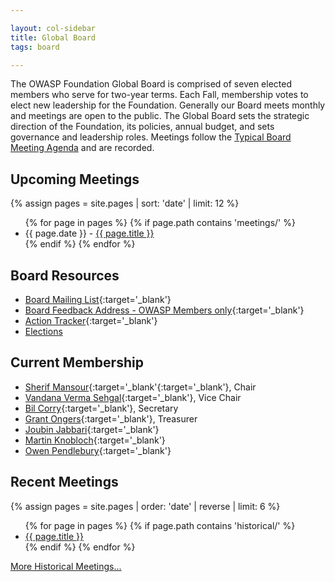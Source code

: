```yaml
---

layout: col-sidebar
title: Global Board
tags: board

---
```


<!-- rebuild 3 -->

The OWASP Foundation Global Board is comprised of seven elected members who serve for two-year terms. Each Fall, membership votes to elect new leadership for the Foundation. Generally our Board meets monthly and meetings are open to the public. The Global Board sets the strategic direction of the Foundation, its policies, annual budget, and sets governance and leadership roles. Meetings follow the [Typical Board Meeting Agenda](/www-board/typical_agenda) and are recorded. 

## Upcoming Meetings
{% assign pages = site.pages | sort: 'date' | limit: 12 %}
<ul>
{% for page in pages %}
 {% if page.path contains 'meetings/' %}
 <li>{{ page.date }} - <a href='/www-board{{ page.url }}'>{{ page.title }}</a></li>
 {% endif %}
{% endfor %}
</ul>

## Board Resources
- [Board Mailing List](https://groups.google.com/a/owasp.org/forum/#!forum/global-board){:target='_blank'}
- [Board Feedback Address - OWASP Members only](mailto:global-board-feedback@owasp.org){:target='_blank'}
- [Action Tracker](https://github.com/OWASP/www-board/projects/1){:target='_blank'}
- [Elections](/www-board/elections/)

## Current Membership

* [Sherif Mansour](mailto:sherif.mansour@owasp.org?subject=OWASP%20Global%20Board){:target='_blank'{:target='_blank'}, Chair
* [Vandana Verma Sehgal](mailto:Vandana.verma@owasp.org?subject=OWASP%20Global%20Board){:target='_blank'}, Vice Chair
* [Bil Corry](mailto:bil.corry@owasp.org?subject=OWASP%20Global%20Board){:target='_blank'}, Secretary
* [Grant Ongers](mailto:grant.ongers@owasp.org?subject=OWASP%20Global%20Board){:target='_blank'}, Treasurer
* [Joubin Jabbari](mailto:joubin.jabbari@owasp.org?subject=OWASP%20Global%20Board){:target='_blank'}
* [Martin Knobloch](mailto:martin.knobloch@owasp.org?subject=OWASP%20Global%20Board){:target='_blank'}
* [Owen Pendlebury](mailto:owen.pendlebury@owasp.org?subject=OWASP%20Global%20Board){:target='_blank'}

## Recent Meetings

{% assign pages = site.pages | order: 'date' | reverse | limit: 6 %}
<ul>
{% for page in pages %}
 {% if page.path contains 'historical/' %}
 <li><a href='/www-board{{ page.url }}'>{{ page.title }}</a></li>
 {% endif %}
{% endfor %}
</ul>

[More Historical Meetings...](/www-board/#div-historical)


